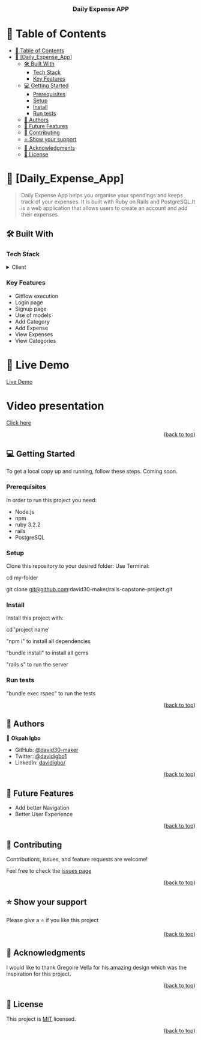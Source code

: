 <a name="readme-top"></a>

<div align="center">

  <h3><b>Daily Expense APP</b></h3>

</div>

<!-- TABLE OF CONTENTS -->

# 📗 Table of Contents

- [📗 Table of Contents](#-table-of-contents)
- [📖 \[Daily\_Expense\_App\] ](#-daily_expense_app-)
  - [🛠 Built With ](#-built-with-)
    - [Tech Stack ](#tech-stack-)
    - [Key Features ](#key-features-)
  - [💻 Getting Started ](#-getting-started-)
    - [Prerequisites](#prerequisites)
    - [Setup](#setup)
    - [Install](#install)
    - [Run tests](#run-tests)
  - [👥 Authors ](#-authors-)
  - [🔭 Future Features ](#-future-features-)
  - [🤝 Contributing ](#-contributing-)
  - [⭐️ Show your support ](#️-show-your-support-)
  - [🙏 Acknowledgments ](#-acknowledgments-)
  - [📝 License ](#-license-)

# 📖 [Daily_Expense_App] <a name="about-project"></a>

> Daily Expense App helps you organise your spendings and keeps track of your expenses.
It is built with Ruby on Rails and PostgreSQL.It is a web application that allows users to create an account and add their expenses.



## 🛠 Built With <a name="built-with"></a>

### Tech Stack <a name="tech-stack"></a>

<details>
<summary>Client</summary>
<ul>
<li>N/A</li>
 </ul>
<summary>Server</summary>
<ul>
<li>Ruby</li>
<li>Ruby on Rails</li>
</ul>
<summary>Database</summary>
<ul>
<li>PostgreSQL</li>
</ul>
</details>

### Key Features <a name="key-features"></a>

<ul>
<li>Gitflow execution</li>
<li>Login page</li>
<li>Signup page</li>
<li>Use of models</li>
<li>Add Category</li>
<li>Add Expense</li>
<li>View Expenses</li>
<li>View Categories</li>


</ul>

<h1>🚀 Live Demo</h1>
<a href="">Live Demo</a>
<h1>Video presentation</h1>
<a href="https://www.loom.com/share/30bd1df0948e42288034708b25227b77">Click here</a>

<p align="right">(<a href="#readme-top">back to top</a>)</p>

## 💻 Getting Started <a name="getting-started"></a>

To get a local copy up and running, follow these steps.
Coming soon.

### Prerequisites

In order to run this project you need:

 <ul>
<li>Node.js</li>
<li>npm</li>
<li>ruby 3.2.2</li>
<li>rails
</li>
<li>PostgreSQL</li>
 </ul>

### Setup

Clone this repository to your desired folder:
Use Terminal:

cd my-folder

git clone git@github.com:david30-maker/rails-capstone-project.git

### Install

Install this project with:

cd 'project name'

"npm i" to install all dependencies

"bundle install" to install all gems

"rails s" to run the server

### Run tests

"bundle exec rspec" to run the tests

<p align="right">(<a href="#readme-top">back to top</a>)</p>

## 👥 Authors <a name="authors"></a>

👤 **Okpah Igbo**

- GitHub: [@david30-maker](https://github.com/david30-maker)
- Twitter: [@davidigbo1](https://twitter.com/davidigbo1)
- LinkedIn: [davidigbo/](https://www.linkedin.com/in/davidigbo/)

<p align="right">(<a href="#readme-top">back to top</a>)</p>

## 🔭 Future Features <a name="future-features"></a>

<ul>
  <li>Add better Navigation</li>
  <li>Better User Experience</li>
</ul>

<p align="right">(<a href="#readme-top">back to top</a>)</p>

## 🤝 Contributing <a name="contributing"></a>

Contributions, issues, and feature requests are welcome!

Feel free to check the [issues page](../../issues/)

<p align="right">(<a href="#readme-top">back to top</a>)</p>

## ⭐️ Show your support <a name="support"></a>

Please give a ⭐️ if you like this project

<p align="right">(<a href="#readme-top">back to top</a>)</p>

## 🙏 Acknowledgments <a name="acknowledgements"></a>

I would like to thank Gregoire Vella for his amazing design which was the inspiration for this project.

<p align="right">(<a href="#readme-top">back to top</a>)</p>

## 📝 License <a name="license"></a>

This project is [MIT](LICENSE.md) licensed.

<p align="right">(<a href="#readme-top">back to top</a>)</p>
